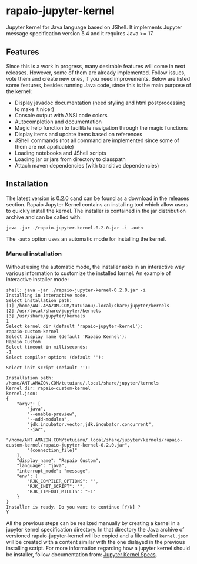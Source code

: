 # rapaio-jupyter-kernel

Jupyter kernel for Java language based on JShell. It implements Jupyter message specification version 5.4 and it requires Java >= 17.

## Features

Since this is a work in progress, many desirable features will come in next releases. However, some of them are 
already implemented. Follow issues, vote them and create new ones, if you need improvements. 
Below are listed some features, besides running Java code, since this is the main purpose of the kernel:

* Display javadoc documentation (need styling and html postprocessing to make it nicer)
* Console output with ANSI code colors
* Autocompletion and documentation
* Magic help function to facilitate navigation through the magic functions
* Display items and update items based on references
* JShell commands (not all command are implemented since some of them are not applicable)
* Loading notebooks and JShell scripts
* Loading jar or jars from directory to classpath
* Attach maven dependencies (with transitive dependencies)

## Installation

The latest version is 0.2.0 cand can be found as a download in the releases section. Rapaio Jupyter Kernel contains an 
installing tool which allow users to quickly install the kernel. The installer is contained in the jar distribution archive 
and can be called with:

    java -jar ./rapaio-jupyter-kernel-0.2.0.jar -i -auto

The `-auto` option uses an automatic mode for installing the kernel. 

### Manual installation

Without using the automatic mode, the installer asks in an interactive way various information to customize the installed kernel. 
An example of interactive installer mode:

    shell: java -jar ./rapaio-jupyter-kernel-0.2.0.jar -i
    Installing in interactive mode.
    Select installation path:
    [1] /home/ANT.AMAZON.COM/tutuianu/.local/share/jupyter/kernels
    [2] /usr/local/share/jupyter/kernels
    [3] /usr/share/jupyter/kernels
    1
    Select kernel dir (default 'rapaio-jupyter-kernel'):
    rapaio-custom-kernel
    Select display name (default 'Rapaio Kernel'):
    Rapaio Custom
    Select timeout in milliseconds:
    -1
    Select compiler options (default ''):
    
    Select init script (default ''):
    
    Installation path: /home/ANT.AMAZON.COM/tutuianu/.local/share/jupyter/kernels
    Kernel dir: rapaio-custom-kernel
    kernel.json:
    {
        "argv": [
            "java",
            "--enable-preview",
            "--add-modules",
            "jdk.incubator.vector,jdk.incubator.concurrent",
            "-jar",
            "/home/ANT.AMAZON.COM/tutuianu/.local/share/jupyter/kernels/rapaio-custom-kernel/rapaio-jupyter-kernel-0.2.0.jar",
            "{connection_file}"
        ],
        "display_name": "Rapaio Custom",
        "language": "java",
        "interrupt_mode": "message",
        "env": {
            "RJK_COMPILER_OPTIONS": "",
            "RJK_INIT_SCRIPT": "",
            "RJK_TIMEOUT_MILLIS": "-1"
        }
    }
    Installer is ready. Do you want to continue [Y/N] ?
    Y


All the previous steps can be realized manually by creating a kernel in a jupyter kernel specification directory. In that directory the 
Java archive of versioned rapaio-jupyter-kernel will be copied and a file called `kernel.json` will be created with a content similar 
with the one dislayed in the previous installing script. For more information regarding how a jupyter kernel should be installer, 
follow documentation from: [Jupyter Kernel Specs](https://jupyter-client.readthedocs.io/en/stable/kernels.html#kernel-specs).

